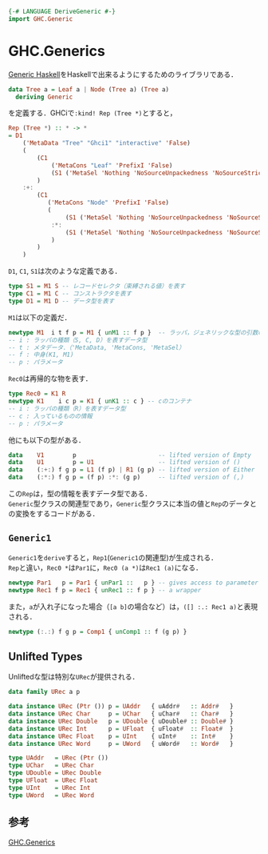 ```haskell
{-# LANGUAGE DeriveGeneric #-}
import GHC.Generic
```
# GHC.Generics
[Generic Haskell](../misc/GenericHaskell.md)をHaskellで出来るようにするためのライブラリである．
```haskell
data Tree a = Leaf a | Node (Tree a) (Tree a)
  deriving Generic
```
を定義する．GHCiで`:kind! Rep (Tree *)`とすると，
```haskell
Rep (Tree *) :: * -> *
= D1
    ('MetaData "Tree" "Ghci1" "interactive" 'False)
    (
        (C1
            ('MetaCons "Leaf" 'PrefixI 'False)
            (S1 ('MetaSel 'Nothing 'NoSourceUnpackedness 'NoSourceStrictness 'DecidedLazy) (Rec0 *))
        )
    :+:
        (C1
           ('MetaCons "Node" 'PrefixI 'False)
           (
                (S1 ('MetaSel 'Nothing 'NoSourceUnpackedness 'NoSourceStrictness 'DecidedLazy) (Rec0 (Tree *)))
            :*:
                (S1 ('MetaSel 'Nothing 'NoSourceUnpackedness 'NoSourceStrictness 'DecidedLazy) (Rec0 (Tree *)))
            )
        )
    )
```
`D1`, `C1`, `S1`は次のような定義である．
```haskell
type S1 = M1 S -- レコードセレクタ（束縛される値）を表す
type C1 = M1 C -- コンストラクタを表す
type D1 = M1 D -- データ型を表す
```
`M1`は以下の定義だ．
```haskell
newtype M1  i t f p = M1 { unM1 :: f p }  -- ラッパ，ジェネリックな型の引数の情報を格納する．
-- i : ラッパの種類（S, C, D）を表すデータ型
-- t : メタデータ．（'MetaData, 'MetaCons, 'MetaSel）
-- f : 中身(K1, M1)
-- p : パラメータ
```
`Rec0`は再帰的な物を表す．
```haskell
type Rec0 = K1 R
newtype K1    i c p = K1 { unK1 :: c } -- cのコンテナ
-- i : ラッパの種類（R）を表すデータ型
-- c : 入っているものの情報
-- p : パラメータ
```
他にも以下の型がある．
```haskell
data    V1        p                       -- lifted version of Empty
data    U1        p = U1                  -- lifted version of ()
data    (:+:) f g p = L1 (f p) | R1 (g p) -- lifted version of Either
data    (:*:) f g p = (f p) :*: (g p)     -- lifted version of (,)
```

この`Rep`は，型の情報を表すデータ型である．  
`Generic`型クラスの関連型であり，`Generic`型クラスに本当の値と`Rep`のデータとの変換をするコードがある．

## `Generic1`
`Generic1`を`derive`すると，`Rep1`(`Generic1`の関連型)が生成される．  
`Rep`と違い，`Rec0 *`は`Par1`に，`Rec0 (a *)`は`Rec1 (a)`になる．
```haskell
newtype Par1   p = Par1 { unPar1 ::   p } -- gives access to parameter p
newtype Rec1 f p = Rec1 { unRec1 :: f p } -- a wrapper
```
また，`a`が入れ子になった場合（`[a b]`の場合など）は，`([] :.: Rec1 a)`と表現される．
```haskell
newtype (:.:) f g p = Comp1 { unComp1 :: f (g p) }
```

## Unlifted Types
Unliftedな型は特別な`URec`が提供される．
```haskell
data family URec a p

data instance URec (Ptr ()) p = UAddr   { uAddr#   :: Addr#   }
data instance URec Char     p = UChar   { uChar#   :: Char#   }
data instance URec Double   p = UDouble { uDouble# :: Double# }
data instance URec Int      p = UFloat  { uFloat#  :: Float#  }
data instance URec Float    p = UInt    { uInt#    :: Int#    }
data instance URec Word     p = UWord   { uWord#   :: Word#   }

type UAddr   = URec (Ptr ())
type UChar   = URec Char
type UDouble = URec Double
type UFloat  = URec Float
type UInt    = URec Int
type UWord   = URec Word
```

## 参考
[GHC.Generics](https://hackage.haskell.org/package/base-4.9.0.0/docs/GHC-Generics.html)